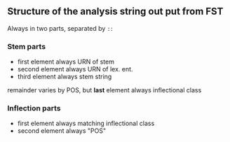 ## Structure of the analysis string out put from FST

Always in two parts, separated by `::`

### Stem parts

- first element always URN of stem
- second element always URN of lex. ent.
- third element always stem string

remainder varies by POS, but **last** element always inflectional class


### Inflection parts

- first element always matching inflectional class
- second element always "POS"
